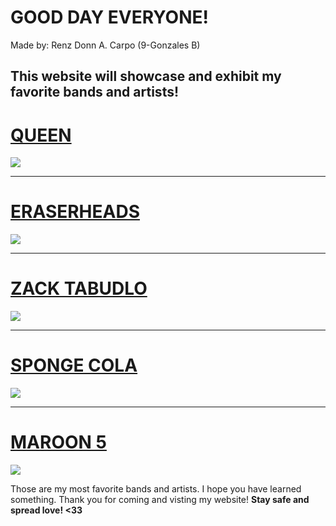 # GOOD DAY EVERYONE!
Made by: Renz Donn A. Carpo (9-Gonzales B)

This website will showcase and exhibit my favorite bands and artists!
---
# [**QUEEN**](https://open.spotify.com/artist/1dfeR4HaWDbWqFHLkxsg1d)
![](https://encrypted-tbn0.gstatic.com/images?q=tbn:ANd9GcShcGTVzrib4w701Wy0PuNghWl5rKgkjwfCWQ&usqp=CAU)

---
# [**ERASERHEADS**](https://open.spotify.com/artist/7374lH6kwx9uQATYQ9H3Cp)
![](https://encrypted-tbn0.gstatic.com/images?q=tbn:ANd9GcQERZqOri7IsdvM5JzPasmtaBQdblrhktjFvw&usqp=CAU)

---
# [**ZACK TABUDLO**](https://open.spotify.com/artist/67IN4cLJ7798gUapyZlmac)
![](https://encrypted-tbn0.gstatic.com/images?q=tbn:ANd9GcRqsaE6NgF3-DEiz1u0XbEx_iM6K_Ao6-KfEQ&usqp=CAU)

---
# [**SPONGE COLA**](https://open.spotify.com/artist/1tXFYQZSAswt4JLB42lpye)
![](https://encrypted-tbn0.gstatic.com/images?q=tbn:ANd9GcSWP5i-xx1ZOAwUBl5IFv_T7nJngyfQ_JKuUg&usqp=CAU)

---
# [**MAROON 5**](https://open.spotify.com/artist/04gDigrS5kc9YWfZHwBETP)
![](https://encrypted-tbn0.gstatic.com/images?q=tbn:ANd9GcS4xfaPp10M0jY_2NKVeGRRmn-uEkjpXZ-Cag&usqp=CAU)




Those are my most favorite bands and artists. I hope you have learned something. Thank you for coming and visting my website!
**Stay safe and spread love! <33**
